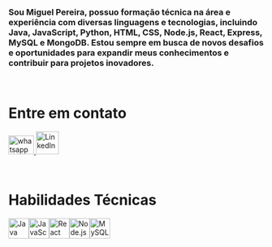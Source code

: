 <h3>Sou Miguel Pereira, possuo formação técnica na área e experiência com diversas linguagens e tecnologias, incluindo Java, JavaScript, Python, HTML, CSS, Node.js, React, Express, MySQL e MongoDB. Estou sempre em busca de novos desafios e oportunidades para expandir meus conhecimentos e contribuir para projetos inovadores.</h3> 
<br> 
<h1>Entre em contato</h1> 
<div> 
  <a href="https://api.whatsapp.com/send/?phone=%2B5511981295039&text&type=phone_number&app_absent=0" > 
    <img src="https://github.com/Miguel1DM/Folder/blob/main/img/Whatsapp.png" alt="whatsapp" width="50" height="37"> 
  </a> 
  <a href="https://www.linkedin.com/in/miguelpsneto"> 
    <img src="https://github.com/Miguel1DM/Folder/blob/main/img/Linkedin.png" alt="LinkedIn" width="45" height="45"> 
  </a> 
</div> 
<p></p> 
<br> 
<h1>Habilidades Técnicas</h1> 
<div style="display: flex;"> 
  <a href="https://github.com/Miguel1DM/Java" target="_blank"> 
    <img src="https://github.com/Miguel1DM/Folder/blob/main/img/java.png" alt="Java" width="40" height="40"> 
  </a> 
  <a href="https://github.com/Miguel1DM/Pokedex/tree/versao2" target="_blank"> 
    <img src="https://github.com/Miguel1DM/Folder/blob/main/img/javaScript.png" alt="JavaScript" width="40" height="40"> 
  </a> 
  <a href="https://github.com/Miguel1DM/listaContatos/tree/frontEnd/v1.1" target="_blank"> 
    <img src="https://github.com/Miguel1DM/Folder/blob/main/img/react.png" alt="React" width="40" height="40"> 
  </a>
  <a href="https://github.com/Miguel1DM/listaContatos/tree/Api" target="_blank"> 
    <img src="https://github.com/Miguel1DM/Folder/blob/main/img/node.png" alt="Node.js" width="40" height="40"> 
  </a> 
  <a href="https://github.com/Miguel1DM/listaContatos/tree/Banco-de-Dados" target="_blank"> 
    <img src="https://github.com/Miguel1DM/Folder/blob/main/img/mysql.png" alt="MySQL" width="40" height="40">
  </a> 
</div>
